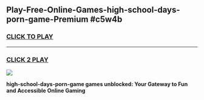 
## Play-Free-Online-Games-high-school-days-porn-game-Premium #c5w4b
<h3>
<a href="https://premium.freeplayer.one?title=high-school-days-porn-game&ref=8M">CLICK TO PLAY</a></h3>
<hr>

<h3>
<a href="https://premium.freeplayer.one?title=high-school-days-porn-game&ref=8M">CLICK 2 PLAY</a>
  
</h3>

<a href="https://premium.freeplayer.one?title=high-school-days-porn-game&ref=8M"><img src="https://clearcache.store/games.png"></a>


**high-school-days-porn-game games unblocked: Your Gateway to Fun and Accessible Online Gaming**

